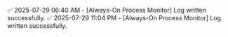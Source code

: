 ✅ 2025-07-29 06:40 AM - [Always-On Process Monitor] Log written successfully.
✅ 2025-07-29 11:04 PM - [Always-On Process Monitor] Log written successfully.
